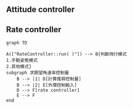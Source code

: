 ## Attitude controller

## Rate controller

```mermaid
graph TD

A(["RateController::run( )"]) --> B{判斷飛行模式
1.手動姿態模式
2.其他模式}
subgraph 求期望角速率控制量
    B --> |1| D[計算搖桿控制量]
    B --> |2| E[外環控制輸入]
    D --> F[rate controller]
    E --> F
end
```

